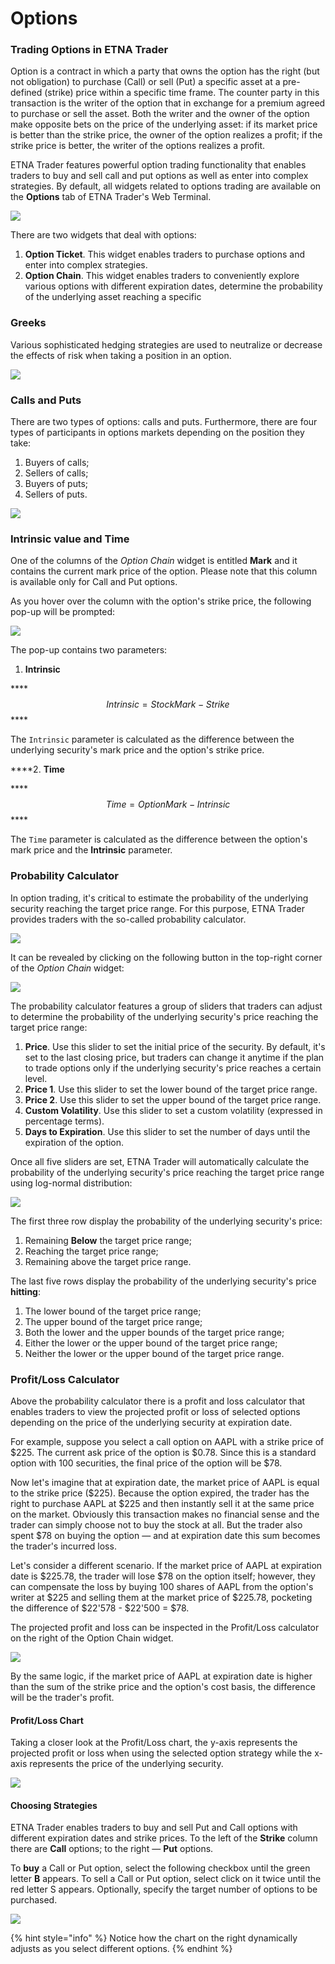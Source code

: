 # Options

### Trading Options in ETNA Trader

Option is a contract in which a party that owns the option has the right \(but not obligation\) to purchase \(Call\) or sell \(Put\) a specific asset at a pre-defined \(strike\) price within a specific time frame. The counter party in this transaction is the writer of the option that in exchange for a premium agreed to purchase or sell the asset. Both the writer and the owner of the option make opposite bets on the price of the underlying asset: if its market price is better than the strike price, the owner of the option realizes a profit; if the strike price is better, the writer of the options realizes a profit.

ETNA Trader features powerful option trading functionality that enables traders to buy and sell call and put options as well as enter into complex strategies. By default, all widgets related to options trading are available on the **Options** tab of ETNA Trader's Web Terminal.

![](../../../.gitbook/assets/screenshot-2019-09-17-at-17.07.33.png)

There are two widgets that deal with options: 

1. **Option Ticket**. This widget enables traders to purchase options and enter into complex strategies.
2. **Option Chain**. This widget enables traders to conveniently explore various options with different expiration dates, determine the probability of the underlying asset reaching a specific 

### Greeks

Various sophisticated hedging strategies are used to neutralize or decrease the effects of risk when taking a position in an option.

![](../../../.gitbook/assets/screenshot-2019-04-24-at-18.42.50.png)

### Calls and Puts

There are two types of options: calls and puts. Furthermore, there are four types of participants in options markets depending on the position they take: 

1. Buyers of calls;
2. Sellers of calls; 
3. Buyers of puts; 
4. Sellers of puts.

![](../../../.gitbook/assets/screenshot-2019-04-24-at-18.45.50.png)

### Intrinsic value and Time

One of the columns of the _Option Chain_ widget is entitled **Mark** and it contains the current mark price of the option. Please note that this column is available only for Call and Put options.

 As you hover over the column with the option's strike price, the following pop-up will be prompted:

![](../../../.gitbook/assets/options.png)

The pop-up contains two parameters:

1. **Intrinsic**

\*\*\*\*$$Intrinsic = StockMark - Strike$$ ****

The `Intrinsic` parameter is calculated as the difference between the underlying security's mark price and the option's strike price.

   ****2. **Time**

\*\*\*\*$$Time = Option Mark - Intrinsic$$ ****

The `Time` parameter is calculated as the difference between the option's mark price and the **Intrinsic** parameter.

### Probability Calculator

In option trading, it's critical to estimate the probability of the underlying security reaching the target price range. For this purpose, ETNA Trader provides traders with the so-called probability calculator.

![](../../../.gitbook/assets/screenshot-2019-09-16-at-13.34.51.png)

It can be revealed by clicking on the following button in the top-right corner of the _Option Chain_ widget:

![](../../../.gitbook/assets/screenshot-2019-09-16-at-13.40.05.png)

The probability calculator features a group of sliders that traders can adjust to determine the probability of the underlying security's price reaching the target price range:

1. **Price**. Use this slider to set the initial price of the security. By default, it's set to the last closing price, but traders can change it anytime if the plan to trade options only if the underlying security's price reaches a certain level.
2. **Price 1**. Use this slider to set the lower bound of the target price range.
3. **Price 2**. Use this slider to set the upper bound of the target price range.
4. **Custom Volatility**. Use this slider to set a custom volatility \(expressed in percentage terms\).
5. **Days to Expiration**. Use this slider to set the number of days until the expiration of the option.

Once all five sliders are set, ETNA Trader will automatically calculate the probability of the underlying security's price reaching the target price range using log-normal distribution:

![](../../../.gitbook/assets/screenshot-2019-09-16-at-14.21.25.png)

The first three row display the probability of the underlying security's price:

1. Remaining **Below** the target price range;
2. Reaching the target price range;
3. Remaining above the target price range.

The last five rows display the probability of the underlying security's price **hitting**:

1. The lower bound of the target price range;
2. The upper bound of the target price range;
3. Both the lower and the upper bounds of the target price range;
4. Either the lower or the upper bound of the target price range;
5. Neither the lower or the upper bound of the target price range.

### Profit/Loss Calculator

Above the probability calculator there is a profit and loss calculator that enables traders to view the projected profit or loss of selected options depending on the price of the underlying security at expiration date.

For example, suppose you select a call option on AAPL with a strike price of $225. The current ask price of the option is $0.78. Since this is a standard option with 100 securities, the final price of the option will be $78.

Now let's imagine that at expiration date, the market price of AAPL is equal to the strike price \($225\). Because the option expired, the trader has the right to purchase AAPL at $225 and then instantly sell it at the same price on the market. Obviously this transaction makes no financial sense and the trader can simply choose not to buy the stock at all. But the trader also spent $78 on buying the option — and at expiration date this sum becomes the trader's incurred loss.

Let's consider a different scenario. If the market price of AAPL at expiration date is $225.78, the trader will lose $78 on the option itself; however, they can compensate the loss by buying 100 shares of AAPL from the option's writer at $225 and selling them at the market price of $225.78, pocketing the difference of $22'578 - $22'500 = $78.

The projected profit and loss can be inspected in the Profit/Loss calculator on the right of the Option Chain widget.

![](../../../.gitbook/assets/screenshot-2019-09-16-at-15.28.28.png)

By the same logic, if the market price of AAPL at expiration date is higher than the sum of the strike price and the option's cost basis, the difference will be the trader's profit.

#### Profit/Loss Chart

Taking a closer look at the Profit/Loss chart, the y-axis represents the projected profit or loss when using the selected option strategy while the x-axis represents the price of the underlying security.

![](../../../.gitbook/assets/screenshot-2019-09-16-at-16.14.08.png)

#### Choosing Strategies

ETNA Trader enables traders to buy and sell Put and Call options with different expiration dates and strike prices. To the left of the **Strike** column there are **Call** options; to the right — **Put** options.

To **buy** a Call or Put option, select the following checkbox until the green letter **B** appears. To sell a Call or Put option, select click on it twice until the red letter S appears. Optionally, specify the target number of options to be purchased. 

![](../../../.gitbook/assets/screenshot-2019-09-16-at-16.22.26.png)

{% hint style="info" %}
Notice how the chart on the right dynamically adjusts as you select different options.
{% endhint %}

